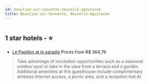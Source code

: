 ```yaml
---
id: beaulieu-sur-sonnette-nouvelle-aquitaine
title: Beaulieu-sur-Sonnette, Nouvelle-Aquitaine
---
```


<center><img src="https://i.travelapi.com/hotels/28000000/27190000/27189600/27189558/12205809_z.jpg" alt="" /></center>


##  1 star hotels - ⭐️

-    [Le Papillon at le paradis](https://www.hurb.com/br/aud/https://www.hurb.com/br/hotels/beaulieu-sur-sonnette/le-papillon-at-le-paradis-HT-7XWI?cmp=18055) Prices from R$ 364,76
   > Take advantage of recreation opportunities such as a seasonal outdoor pool or take in the view from a terrace and a garden. Additional amenities at this guesthouse include complimentary wireless Internet access, a picnic area, and a reception hall.At
